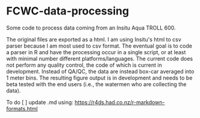 # FCWC-data-processing
Some code to process data coming from an Insitu Aqua TROLL 600.

The original files are exported as a html. I am using Insitu's html to csv parser because I am most used to csv format. The eventual goal is to code a parser in R and have the processing occur in a single script, or at least with minimal number different platforms/languages. The current code does not perform any quality control, the code of which is current in development. Instead of QA/QC, the data are instead box-car averaged into 1 meter bins. The resulting figure output is in development and needs to be beta tested with the end users (i.e., the watermen who are collecting the data).


To do
[ ] update .md using: https://r4ds.had.co.nz/r-markdown-formats.html
